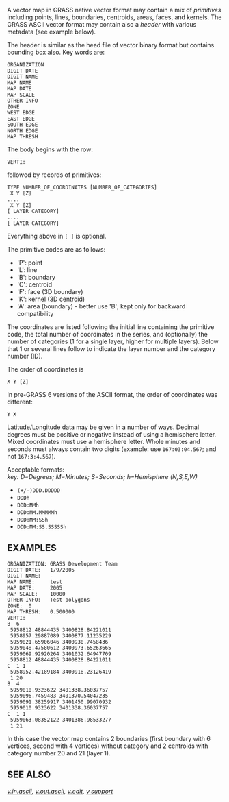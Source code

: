 A vector map in GRASS native vector format may contain a mix of
*primitives* including points, lines, boundaries, centroids, areas,
faces, and kernels. The GRASS ASCII vector format may contain also a
*header* with various metadata (see example below).

The header is similar as the head file of vector binary format but
contains bounding box also. Key words are:

```shell
ORGANIZATION
DIGIT DATE
DIGIT NAME
MAP NAME
MAP DATE
MAP SCALE
OTHER INFO
ZONE
WEST EDGE
EAST EDGE
SOUTH EDGE
NORTH EDGE
MAP THRESH
```

The body begins with the row:

```shell
VERTI:
```

followed by records of primitives:

```shell
TYPE NUMBER_OF_COORDINATES [NUMBER_OF_CATEGORIES]
 X Y [Z]
....
 X Y [Z]
[ LAYER CATEGORY]
....
[ LAYER CATEGORY]
```

Everything above in `[ ]` is optional.

The primitive codes are as follows:

- 'P': point
- 'L': line
- 'B': boundary
- 'C': centroid
- 'F': face (3D boundary)
- 'K': kernel (3D centroid)
- 'A': area (boundary) - better use 'B'; kept only for backward
  compatibility

The coordinates are listed following the initial line containing the
primitive code, the total number of coordinates in the series, and
(optionally) the number of categories (1 for a single layer, higher for
multiple layers). Below that 1 or several lines follow to indicate the
layer number and the category number (ID).

The order of coordinates is

```shell
X Y [Z]
```

In pre-GRASS 6 versions of the ASCII format, the order of coordinates
was different:

```shell
Y X
```

Latitude/Longitude data may be given in a number of ways. Decimal
degrees must be positive or negative instead of using a hemisphere
letter. Mixed coordinates must use a hemisphere letter. Whole minutes
and seconds must always contain two digits (example: use
`167:03:04.567`; and not `167:3:4.567`).  
  
Acceptable formats:  
*key: D=Degrees; M=Minutes; S=Seconds; h=Hemisphere (N,S,E,W)*

- `(+/-)DDD.DDDDD`
- `DDDh`
- `DDD:MMh`
- `DDD:MM.MMMMMh`
- `DDD:MM:SSh`
- `DDD:MM:SS.SSSSSh`

## EXAMPLES

```shell
ORGANIZATION: GRASS Development Team
DIGIT DATE:   1/9/2005
DIGIT NAME:   -
MAP NAME:     test
MAP DATE:     2005
MAP SCALE:    10000
OTHER INFO:   Test polygons
ZONE:  0
MAP THRESH:   0.500000
VERTI:
B  6
 5958812.48844435 3400828.84221011
 5958957.29887089 3400877.11235229
 5959021.65906046 3400930.7458436
 5959048.47580612 3400973.65263665
 5959069.92920264 3401032.64947709
 5958812.48844435 3400828.84221011
C  1 1
 5958952.42189184 3400918.23126419
 1 20
B  4
 5959010.9323622 3401338.36037757
 5959096.7459483 3401370.54047235
 5959091.38259917 3401450.99070932
 5959010.9323622 3401338.36037757
C  1 1
 5959063.08352122 3401386.98533277
 1 21
```

In this case the vector map contains 2 boundaries (first boundary with 6
vertices, second with 4 vertices) without category and 2 centroids with
category number 20 and 21 (layer 1).

## SEE ALSO

*[v.in.ascii](v.in.ascii.md), [v.out.ascii](v.out.ascii.md),
[v.edit](v.edit.md), [v.support](v.support.md)*
